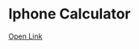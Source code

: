 <div align="left">

# Iphone Calculator

[Open Link](https://gabrielbaltar.github.io/iphoneCalculator/)

</div>
